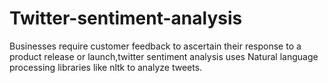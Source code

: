 # Twitter-sentiment-analysis
Businesses require customer feedback to ascertain their response to a product release or launch,twitter sentiment analysis uses Natural language processing libraries like nltk to analyze tweets.
